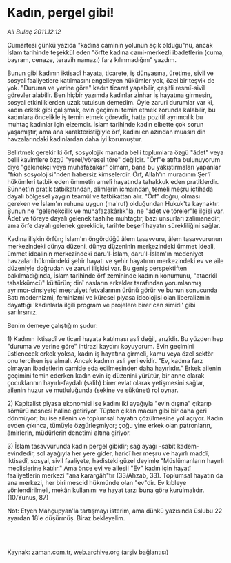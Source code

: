 # Kadın, pergel gibi!

*Ali Bulaç 2011.12.12*

<td class="columnist-detail">
<p>Cumartesi günkü yazıda "kadına caminin yolunun açık olduğu"nu, ancak İslam tarihinde teşekkül eden "örfte kadına cami-merkezli ibadetlerin (cuma, bayram, cenaze, teravih namazı) farz kılınmadığını" yazdım.</p>
<p>
<div id="haberMetinDiv">
<p>Bunun gibi kadının iktisadî hayata, ticarete, iş dünyasına, üretime, sivil ve sosyal faaliyetlere katılmasını engelleyen hükümler yok, özel bir teşvik de yok. "Duruma ve yerine göre" kadın ticaret yapabilir, çeşitli resmî-sivil görevler alabilir. Ben hiçbir yazımda kadınlar zinhar iş hayatına girmesin, sosyal etkinliklerden uzak tutulsun demedim. Öyle zaruri durumlar var ki, kadın erkek gibi çalışmak, evin geçimini temin etmek zorunda kalabilir, bu kadınlara öncelikle iş temin etmek görevdir, hatta pozitif ayrımcılık bu muhtaç kadınlar için elzemdir. İslam tarihinde kadın elbette çok sorun yaşamıştır, ama ana karakteristiğiyle örf, kadını en azından muasırı din havzalarındaki kadınlardan daha iyi korumuştur.
<p>Belirtmek gerekir ki örf, sosyolojik manada belli toplumlara özgü "âdet" veya belli kavimlere özgü "yerel/yöresel töre" değildir. "Örf"e atıfta bulunuyorum diye "gelenekçi veya muhafazakâr" olmam, bana bu yakıştırmaları yapanlar "fıkıh sosyolojisi"nden habersiz kimselerdir. Örf, Allah'ın muradının Şer'î hükümleri tatbik eden ümmetin amelî hayatında tahakkuk eden pratiklerdir. Sünnet'in pratik tatbikatından, alimlerin icmaından, temeli meşru içtihada dayalı bölgesel yaygın teamül ve tatbikattan alır. "Örf" doğru, olması gereken ve İslam'ın ruhuna uygun (ma'ruf) olduğundan Hukuk'ta kaynaktır. Bunun ne "gelenekçilik ve muhafazakârlık"la, ne "âdet ve töreler"le ilgisi var. Âdet ve töreye dayalı gelenek tashihe muhtaçtır, bazı unsurları zalimanedir; ama örfe dayalı gelenek gereklidir, tarihte beşerî hayatın sürekliliğini sağlar.
<p>Kadına ilişkin örfün; İslam'ın öngördüğü âlem tasavvuru, âlem tasavvurunun merkezindeki dünya düzeni, dünya düzeninin merkezindeki ümmet ideali, ümmet idealinin merkezindeki daru'l-İslam, daru'l-İslam'ın medeniyet havzaları hükmündeki şehir hayatı ve şehir hayatının merkezindeki ev ve aile düzeniyle doğrudan ve zaruri ilişkisi var. Bu geniş perspektiften bakılmadığında, İslam tarihinde örf zemininde kadının konumunu, "ataerkil tahakkümcü" kültürün; dinî nasların erkekler tarafından yorumlanmış ayrımcı-cinsiyetçi meşruiyet fetvalarının ürünü görür ve bunun sonucunda Batı modernizmi, feminizmi ve küresel piyasa ideolojisi olan liberalizmin dayattığı 'kadınlarla ilgili program ve projelere birer can simidi' gibi sarılırsınız.
<p>Benim demeye çalıştığım şudur:
<p>1) Kadının iktisadî ve ticarî hayata katılması aslî değil, arızîdir. Bu yüzden hep "duruma ve yerine göre" ihtirazi kaydını koyuyorum. Evin geçimini üstlenecek erkek yoksa, kadın iş hayatına girmeli, kamu veya özel sektör onu tercihen işe almalı. Ancak kadının asli yeri evidir. "Ev, kadına farz olmayan ibadetlerin camide eda edilmesinden daha hayırlıdır." Erkek ailenin geçimini temin ederken kadın evin iç düzenini yürütür, bir anne olarak çocuklarının hayırlı-faydalı (salih) birer evlat olarak yetişmesini sağlar, ailenin huzur ve mutluluğunda (sekine ve sükûnet) rol oynar.
<p>2) Kapitalist piyasa ekonomisi ise kadını iki ayağıyla "evin dışına" çıkarıp sömürü nesnesi haline getiriyor. Tüpten çıkan macun gibi bir daha geri dönmüyor; bu ise ailenin ve toplumsal hayatın çözülmesine yol açıyor. Kadın evden çıkınca, tümüyle özgürleşmiyor; çoğu yine erkek olan patronların, âmirlerin, müdürlerin denetimi altına giriyor.
<p>3) İslam tasavvurunda kadın pergel gibidir; sağ ayağı -sabit kadem- evindedir, sol ayağıyla her yere gider, haricî her meşru ve hayırlı maddî, iktisadî, sosyal, sivil faaliyete, hadisteki güzel deyimle "Müslümanların hayırlı meclislerine katılır." Ama önce evi ve ailesi! "Ev" kadın için hayatî faaliyetlerin merkezi "ana karargâh"tır (33/Ahzab, 33). Toplumsal hayatın da ana merkezi, her biri mescid hükmünde olan "ev"dir. Ev kıbleye yönlendirilmeli, mekân kullanımı ve hayat tarzı buna göre kurulmalıdır. (10/Yunus, 87)
<p>Not: Etyen Mahçupyan'la tartışmayı isterim, ama dünkü yazısında üslubu 22 ayardan 18'e düşürmüş. Biraz bekleyelim. </p></p></p></p></p></p></p></p></div>
</p>


<p><br>
		 </br></p></td>

Kaynak: [zaman.com.tr](http://zaman.com.tr/yazar.do?yazino=1213524), [web.archive.org (arşiv bağlantısı)](http://web.archive.org/web/20120108092204/http://www.zaman.com.tr:80/yazar.do?yazino=1213524)
